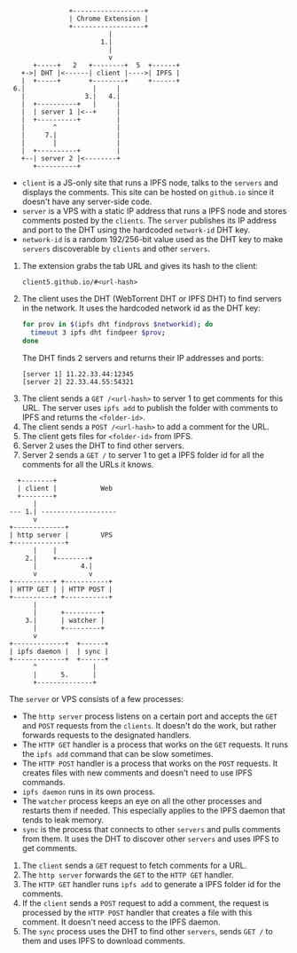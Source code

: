 ```
               +------------------+
               | Chrome Extension |
               +------------------+
                         |
                       1.|
                         |
                         v
      +-----+   2   +--------+  5  +------+ 
   +->| DHT |<------| client |---->| IPFS |
   |  +-----+       +--------+     +------+
 6.|                 |     |
   |               3.|   4.|
   |  +----------+   |     |
   |  | server 1 |<--+     |
   |  +----------+         |
   |       ^               |
   |     7.|               |
   |       |               |        
   |  +----------+         |
   +--| server 2 |<--------+
      +----------+
```

- `client` is a JS-only site that runs a IPFS node, talks to
  the `servers` and displays the comments. This site can be
  hosted on `github.io` since it doesn't have any server-side
  code.
- `server` is a VPS with a static IP address that runs a IPFS
  node and stores comments posted by the `clients`. The `server`
  publishes its IP address and port to the DHT using the
  hardcoded `network-id` DHT key.
- `network-id` is a random 192/256-bit value used as the DHT key
  to make `servers` discoverable by `clients` and other `servers`.

1. The extension grabs the tab URL and gives its hash to the client:
    ```
    client5.github.io/#<url-hash>
    ```
2. The client uses the DHT (WebTorrent DHT or IPFS DHT) to find
   servers in the network. It uses the hardcoded network id as the
   DHT key:
    ```bash
    for prov in $(ipfs dht findprovs $networkid); do
      timeout 3 ipfs dht findpeer $prov;
    done
    ```
   The DHT finds 2 servers and returns their IP addresses and ports:
    ```
    [server 1] 11.22.33.44:12345
    [server 2] 22.33.44.55:54321
    ```
3. The client sends a `GET /<url-hash>` to server 1 to get comments
   for this URL. The server uses `ipfs add` to publish the folder
   with comments to IPFS and returns the `<folder-id>`.
4. The client sends a `POST /<url-hash>` to add a comment for the URL.
5. The client gets files for `<folder-id>` from IPFS.
6. Server 2 uses the DHT to find other servers.
7. Server 2 sends a `GET /` to server 1 to get a IPFS folder id for
   all the comments for all the URLs it knows.


```
  +--------+
  | client |           Web
  +--------+
      |
--- 1.| -------------------
      v
+-------------+
| http server |        VPS
+-------------+
      |    |
    2.|    +--------+
      |           4.|
      v             v
+----------+ +-----------+
| HTTP GET | | HTTP POST |
+----------+ +-----------+
      |
      |      +---------+
    3.|      | watcher |
      |      +---------+
      v
+-------------+  +------+
| ipfs daemon |  | sync |
+-------------+  +------+
      ^              |
      |      5.      |
      +--------------+
```

The `server` or VPS consists of a few processes:

- The `http server` process listens on a certain port and accepts
  the `GET` and `POST` requests from the `clients`. It doesn't do
  the work, but rather forwards requests to the designated handlers.
- The `HTTP GET` handler is a process that works on the `GET`
  requests. It runs the `ipfs add` command that can be slow sometimes.
- The `HTTP POST` handler is a process that works on the `POST`
  requests. It creates files with new comments and doesn't need to
  use IPFS commands.
- `ipfs daemon` runs in its own process.
- The `watcher` process keeps an eye on all the other processes and
  restarts them if needed. This especially applies to the IPFS
  daemon that tends to leak memory.
- `sync` is the process that connects to other `servers` and pulls
  comments from them. It uses the DHT to discover other `servers`
  and uses IPFS to get comments.

1. The `client` sends a `GET` request to fetch comments for a URL.
2. The `http server` forwards the `GET` to the `HTTP GET` handler.
3. The `HTTP GET` handler runs `ipfs add` to generate a IPFS folder
   id for the comments.
4. If the `client` sends a `POST` request to add a comment, the
   request is processed by the `HTTP POST` handler that creates a
   file with this comment. It doesn't need access to the IPFS daemon.
5. The `sync` process uses the DHT to find other `servers`, sends
   `GET /` to them and uses IPFS to download comments.
